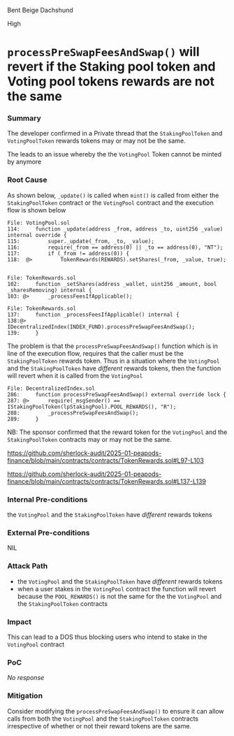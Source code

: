 Bent Beige Dachshund

High

# `processPreSwapFeesAndSwap()` will revert if the Staking pool token and Voting pool tokens rewards are not the same

### Summary

The developer confirmed in a Private thread that the `StakingPoolToken` and `VotingPoolToken` rewards tokens may or may not be the same.

The leads to an issue whereby the the `VotingPool` Token cannot be minted by anymore

### Root Cause

As shown below, `_update()` is called when `mint()` is called from either the `StakingPoolToken` contract or the `VotingPool` contract and the execution flow is shown below

```solidity
File: VotingPool.sol
114:     function _update(address _from, address _to, uint256 _value) internal override {
115:         super._update(_from, _to, _value);
116:         require(_from == address(0) || _to == address(0), "NT");
117:         if (_from != address(0)) {
118:  @>         TokenRewards(REWARDS).setShares(_from, _value, true);


File: TokenRewards.sol
102:     function _setShares(address _wallet, uint256 _amount, bool _sharesRemoving) internal {
103: @>      _processFeesIfApplicable();

File: TokenRewards.sol
137:     function _processFeesIfApplicable() internal {
138:@>       IDecentralizedIndex(INDEX_FUND).processPreSwapFeesAndSwap();
139:     }

```

The problem is that the `processPreSwapFeesAndSwap()` function which is in line of the execution flow, requires that the caller must be the `StakingPoolToken` rewards token. Thus in a situation where the `VotingPool` and the `StakingPoolToken` have _different_ rewards tokens, then the function will revert when it is called from the `VotingPool`

```solidity
File: DecentralizedIndex.sol
286:     function processPreSwapFeesAndSwap() external override lock {
287: @>      require(_msgSender() == IStakingPoolToken(lpStakingPool).POOL_REWARDS(), "R");
288:         _processPreSwapFeesAndSwap();
289:     }

```

NB: The sponsor confirmed that the reward token for the `VotingPool` and the `StakingPoolToken` contracts may or may not be the same.

https://github.com/sherlock-audit/2025-01-peapods-finance/blob/main/contracts/contracts/TokenRewards.sol#L97-L103

https://github.com/sherlock-audit/2025-01-peapods-finance/blob/main/contracts/contracts/TokenRewards.sol#L137-L139

### Internal Pre-conditions

the `VotingPool` and the `StakingPoolToken` have _different_ rewards tokens

### External Pre-conditions

NIL

### Attack Path

- the `VotingPool` and the `StakingPoolToken` have _different_ rewards tokens
- when a user stakes in the `VotingPool` contract the function will revert because the `POOL_REWARDS()` is not the same for the the `VotingPool` and the `StakingPoolToken` contracts

### Impact

This can lead to a DOS thus blocking users who intend to stake in the `VotingPool` contract

### PoC

_No response_

### Mitigation

Consider modifying the `processPreSwapFeesAndSwap()` to ensure it can allow calls from both the `VotingPool` and the `StakingPoolToken` contracts irrespective of whether or not their reward tokens are the same.